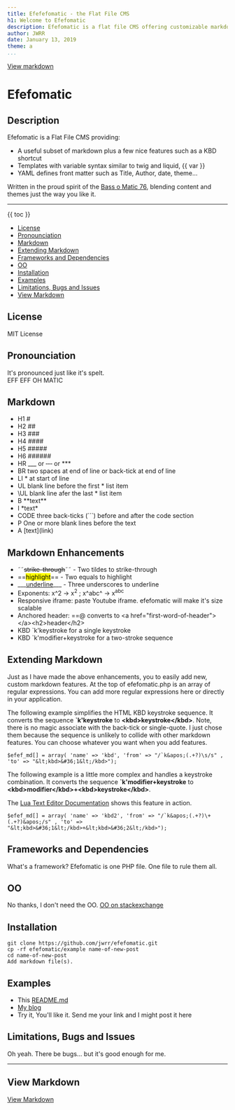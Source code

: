 ```yaml
---
title: Efefefomatic - the Flat File CMS
h1: Welcome to Efefomatic
description: Efefomatic is a flat file CMS offering customizable markdown, templates and YAML front-matter. No dependencies or frameworks.  Just a single file and a simple install.
author: JWRR
date: January 13, 2019
theme: a
...
```


[View markdown](README.md)
# Efefomatic
## Description
Efefomatic is a Flat File CMS providing:

* A useful subset of markdown plus a few nice features such as a KBD shortcut
* Templates with variable syntax similar to twig and liquid,  &lbrace;&lbrace; var &rbrace;&rbrace;
* YAML defines front matter such as Title, Author, date, theme...

Written in the proud spirit of the [Bass o Matic 76](https://www.youtube.com/watch?v=2HKTx5WFcs0),
blending content and themes just the way you like it.

---

{{ toc }}

<ul><li> <a href="#license">License</a>
<li> <a href="#pronounciation">Pronounciation</a>
<li> <a href="#markdown">Markdown</a>
<li> <a href="#extending-markdown">Extending Markdown</a>
<li> <a href="#frameworks">Frameworks and Dependencies</a>
<li> <a href="#00">OO</a>
<li> <a href="#install">Installation</a>
<li> <a href="#examples">Examples</a>
<li> <a href="#tbd">Limitations, Bugs and Issues</a>
<li> <a href="#view-markdown">View Markdown</a></ul>

<a name="license"></a>
## License
MIT License

<a name="pronounciation"></a>
## Pronounciation
It's pronounced just like it's spelt.\
EFF EFF OH MATIC

<a name="markdown"></a>
## Markdown

* H1 &num;
* H2 &num;&num;
* H3 &num;&num;&num;
* H4 &num;&num;&num;&num;
* H5 &num;&num;&num;&num;&num;
* H6 &num;&num;&num;&num;&num;&num;
* HR &lowbar;&lowbar;&lowbar; or &hyphen;&hyphen;&hyphen; or &ast;&ast;&ast;
* BR two spaces at end of line or back-tick at end of line
* LI &ast; at start of line
* UL blank line before the first &ast; list item
* &bsol;UL blank line afer the last &ast; list item
* B  &ast;&ast;text&ast;&ast;
* I  &ast;text&ast;
* CODE three back-ticks (&grave;&grave;&grave;) before and after the code section
* P  One or more blank lines before the text
* A &lbrack;text&rbrack;&lpar;link&rpar;

<a name="markdown-enhancements"></a>
## Markdown Enhancements

* &tilde;&tilde;<s>strike-through</s>&tilde;&tilde; - Two tildes to strike-through
* &equals;&equals;<mark>highlight</mark>&equals;&equals; - Two equals to highlight
* &lowbar;&lowbar;&lowbar;<u>underline</u>&lowbar;&lowbar;&lowbar; - Three underscores to underline
* Exponents: x^2 -> x<sup>2</sup> ; x^abc^ -> x<sup>abc</sup>
* Responsive iframe: paste Youtube iframe. efefomatic will make it's size scalable
* Anchored header: &equals;&equals;@ converts to &lt;a href="first-word-of-header"&gt;&lt;/a&gt;&lt;h2&gt;header&lt;/h2&gt;
* KBD &grave;k&apos;keystroke for a single keystroke
* KBD &grave;k&apos;modifier+keystroke for a two-stroke sequence

<a name="extending-markdown"></a>
## Extending Markdown

Just as I have made the above enhancements, you to easily add new, custom
markdown features.  At the top of efefomatic.php is an array of regular
expressions. You can add more regular expressions here or directly in your
application.

The following example simplifies the HTML KBD keystroke sequence. It converts
the sequence <b>`k&apos;keystroke</b> to
<b>&lt;kbd>keystroke&lt;/kbd></b>. Note, there is no magic associate with the
back-tick or single-quote.  I just chose them because the sequence is unlikely
to collide with other markdown features. You can choose whatever you want when
you add features.

```
$efef_md[] = array( 'name' => 'kbd', 'from' => "/`k&apos;(.+?)\s/s" , 'to' => "&lt;kbd>&#36;1&lt;/kbd>");
```
The following example is a little more complex and handles a keystroke
combination. It converts the sequence
<b>`k&apos;modifier+keystroke</b> to
<b>&lt;kbd>modifier&lt;/kbd>+&lt;kbd>keystroke&lt;/kbd></b>.

The [Lua Text Editor Documentation](http://jwrr.com/blog/lua-text-editor) shows
this feature in action.

```
$efef_md[] = array( 'name' => 'kbd2', 'from' => "/`k&apos;(.+?)\+(.+?)&apos;/s" , 'to' => "&lt;kbd>&#36;1&lt;/kbd>+&lt;kbd>&#36;2&lt;/kbd>");
```

<a name="frameworks"></a>
## Frameworks and Dependencies
What's a framework?
Efefomatic is one PHP file. One file to rule them all.

<a name="00"></a>
## OO
No thanks, I don't need the OO.
[OO on stackexchange](https://travel.stackexchange.com/questions/71995/why-is-this-bathroom-symbol-in-germany-00)

<a name="install"></a>
## Installation

```
git clone https://github.com/jwrr/efefomatic.git
cp -rf efefomatic/example name-of-new-post
cd name-of-new-post
Add markdown file(s).
```
<a name="examples"></a>
## Examples

* This [README.md](http://jwrr.com/blog/efefomatic)
* [My blog](http://jwrr.com/blog)
* Try it, You'll like it. Send me your link and I might post it here

<a name="tbd"></a>
## Limitations, Bugs and Issues
Oh yeah. There be bugs... but it's good enough for me.
___

<a name="view-markdown"></a>
## View Markdown
[View Markdown](README.md)
